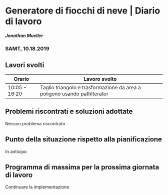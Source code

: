 # Generatore di fiocchi di neve | Diario di lavoro
##### Jonathan Mueller
### SAMT, 10.18.2019

## Lavori svolti


|Orario        |Lavoro svolto                 |
|--------------|------------------------------|
|10:05 - 16:20 |Taglio triangolo e trasformazione da area a poligono usando pathIterator |

##  Problemi riscontrati e soluzioni adottate

Nessun problema riscontrato

##  Punto della situazione rispetto alla pianificazione

In anticipo

## Programma di massima per la prossima giornata di lavoro

Continuare la implementazione
